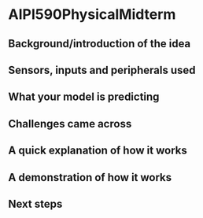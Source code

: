 # AIPI590PhysicalMidterm


## Background/introduction of the idea


## Sensors, inputs and peripherals used

## What your model is predicting


## Challenges came across

## A quick explanation of how it works
## A demonstration of how it works
## Next steps